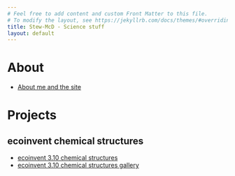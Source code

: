 ```yaml
---
# Feel free to add content and custom Front Matter to this file.
# To modify the layout, see https://jekyllrb.com/docs/themes/#overriding-theme-defaults
title: Stew-McD - Science stuff
layout: default
---
```


# About

* [About me and the site](about)

# Projects

## ecoinvent chemical structures

* [ecoinvent 3.10 chemical structures](chemical_structures)
* [ecoinvent 3.10 chemical structures gallery](chemical_structures_gallery)
